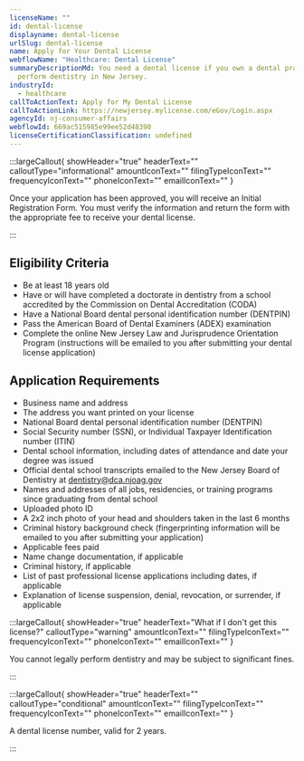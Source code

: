 ```yaml
---
licenseName: ""
id: dental-license
displayname: dental-license
urlSlug: dental-license
name: Apply for Your Dental License
webflowName: "Healthcare: Dental License"
summaryDescriptionMd: You need a dental license if you own a dental practice or
  perform dentistry in New Jersey.
industryId:
  - healthcare
callToActionText: Apply for My Dental License
callToActionLink: https://newjersey.mylicense.com/eGov/Login.aspx
agencyId: nj-consumer-affairs
webflowId: 669ac515985e99ee52d48390
licenseCertificationClassification: undefined
---
```

:::largeCallout{ showHeader="true" headerText="" calloutType="informational" amountIconText="" filingTypeIconText="" frequencyIconText="" phoneIconText="" emailIconText="" }

Once your application has been approved, you will receive an Initial Registration Form. You must
verify the information and return the form with the appropriate fee to receive your dental license.

:::

## Eligibility Criteria

* Be at least 18 years old
* Have or will have completed a doctorate in dentistry from a school accredited by the Commission on
  Dental Accreditation (CODA)
* Have a National Board dental personal identification number (DENTPIN)
* Pass the American Board of Dental Examiners (ADEX) examination
* Complete the online New Jersey Law and Jurisprudence Orientation Program (instructions will be
  emailed to you after submitting your dental license application)

## Application Requirements

* Business name and address
* The address you want printed on your license
* National Board dental personal identification number (DENTPIN)
* Social Security number (SSN), or Individual Taxpayer Identification number (ITIN)
* Dental school information, including dates of attendance and date your degree was issued
* Official dental school transcripts emailed to the New Jersey Board of Dentistry at
  [dentistry@dca.njoag.gov](mailto:Dentistry@dca.njoag.gov)
* Names and addresses of all jobs, residencies, or training programs since graduating from dental
  school
* Uploaded photo ID
* A 2x2 inch photo of your head and shoulders taken in the last 6 months
* Criminal history background check (fingerprinting information will be emailed to you after
  submitting your application)
* Applicable fees paid
* Name change documentation, if applicable
* Criminal history, if applicable
* List of past professional license applications including dates, if applicable
* Explanation of license suspension, denial, revocation, or surrender, if applicable

:::largeCallout{ showHeader="true" headerText="What if I don't get this license?" calloutType="warning" amountIconText="" filingTypeIconText="" frequencyIconText="" phoneIconText="" emailIconText="" }

You cannot legally perform dentistry and may be subject to significant fines.

:::

:::largeCallout{ showHeader="true" headerText="" calloutType="conditional" amountIconText="" filingTypeIconText="" frequencyIconText="" phoneIconText="" emailIconText="" }

A dental license number, valid for 2 years.

:::